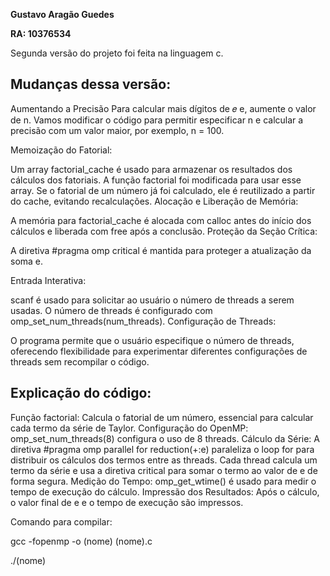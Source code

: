 **Gustavo Aragão Guedes**

**RA: 10376534**

Segunda versão do projeto foi feita na linguagem c.


## Mudanças dessa versão:

Aumentando a Precisão
Para calcular mais dígitos de 
𝑒
e, aumente o valor de n. Vamos modificar o código para permitir especificar n e calcular a precisão com um valor maior, por exemplo, n = 100.

Memoização do Fatorial:

Um array factorial_cache é usado para armazenar os resultados dos cálculos dos fatoriais.
A função factorial foi modificada para usar esse array. Se o fatorial de um número já foi calculado, ele é reutilizado a partir do cache, evitando recalculações.
Alocação e Liberação de Memória:

A memória para factorial_cache é alocada com calloc antes do início dos cálculos e liberada com free após a conclusão.
Proteção da Seção Crítica:

A diretiva #pragma omp critical é mantida para proteger a atualização da soma e.

Entrada Interativa:

scanf é usado para solicitar ao usuário o número de threads a serem usadas.
O número de threads é configurado com omp_set_num_threads(num_threads).
Configuração de Threads:

O programa permite que o usuário especifique o número de threads, oferecendo flexibilidade para experimentar diferentes configurações de threads sem recompilar o código.

## Explicação do código:

Função factorial: Calcula o fatorial de um número, essencial para calcular cada termo da série de Taylor.
Configuração do OpenMP: omp_set_num_threads(8) configura o uso de 8 threads.
Cálculo da Série: A diretiva #pragma omp parallel for reduction(+:e) paraleliza o loop for para distribuir os cálculos dos termos entre as threads. Cada thread calcula um termo da série e usa a diretiva critical para somar o termo ao valor de e de forma segura.
Medição do Tempo: omp_get_wtime() é usado para medir o tempo de execução do cálculo.
Impressão dos Resultados: Após o cálculo, o valor final de e e o tempo de execução são impressos.


Comando para compilar:

gcc -fopenmp -o (nome) (nome).c

./(nome)



